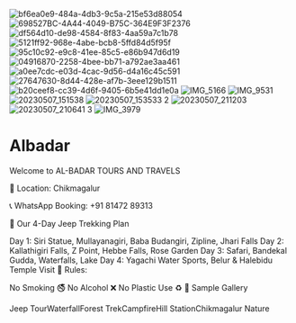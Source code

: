 ![bf6ea0e9-484a-4db3-9c5a-215e53d88054](https://github.com/user-attachments/assets/64619f5e-ac1a-45ac-96e4-978ee808af5e)
![698527BC-4A44-4049-B75C-364E9F3F2376](https://github.com/user-attachments/assets/be336496-8bdc-4956-a940-bc906c519a82)
![df564d10-de98-4584-8f83-4aa59a7c1b78](https://github.com/user-attachments/assets/512f8566-53e2-44f6-852b-0bb5ab0b9897)
![5121ff92-968e-4abe-bcb8-5ffd84d5f95f](https://github.com/user-attachments/assets/6854dd5c-6a29-498c-8da9-8ceb3a4f41aa)
![95c10c92-e9c8-41ee-85c5-e86b947d6d19](https://github.com/user-attachments/assets/496b8a32-5d82-4a31-811c-5eced8319c86)
![04916870-2258-4bee-bb71-a792ae3aa461](https://github.com/user-attachments/assets/11c17eb0-a501-4a9b-a4d2-4f3c215ecf2b)
![a0ee7cdc-e03d-4cac-9d56-d4a16c45c591](https://github.com/user-attachments/assets/1c2f6e58-6389-4571-b940-12a176d3559a)
![27647630-8d44-428e-af7b-3eee129b1511](https://github.com/user-attachments/assets/779a33c1-0733-4bf7-8180-8ce6fcae8825)
![b20ceef8-cc39-4d6f-9405-6b5e41dd1e0a](https://github.com/user-attachments/assets/7b8020af-7bc8-4a1b-b167-65a935109c65)
![IMG_5166](https://github.com/user-attachments/assets/eb72e9db-1b37-4cd6-a250-3ee1da62a114)
![IMG_9531](https://github.com/user-attachments/assets/c2218a2e-446d-49e0-8a05-846a07a07384)
![20230507_151538](https://github.com/user-attachments/assets/d93743e0-4798-4f14-bb5d-ba3c0d05df8c)
![20230507_153533 2](https://github.com/user-attachments/assets/4ac69182-fbb4-4567-9c6a-e97e194484a6)
![20230507_211203](https://github.com/user-attachments/assets/40cb7072-facd-45bb-8e2c-55eeba4a851c)
![20230507_210641 3](https://github.com/user-attachments/assets/3e7c17c2-afb1-4cc3-a403-65fe708f6668)
![IMG_3979](https://github.com/user-attachments/assets/7979e1af-b820-4494-8d81-fb6b484c6b63)
# Albadar
Welcome to AL-BADAR TOURS AND TRAVELS

📍 Location: Chikmagalur

📞 WhatsApp Booking: +91 81472 89313

🌄 Our 4-Day Jeep Trekking Plan

Day 1: Siri Statue, Mullayanagiri, Baba Budangiri, Zipline, Jhari Falls
Day 2: Kallathigiri Falls, Z Point, Hebbe Falls, Rose Garden
Day 3: Safari, Bandekal Gudda, Waterfalls, Lake
Day 4: Yagachi Water Sports, Belur & Halebidu Temple Visit
🚫 Rules:

No Smoking 🚭
No Alcohol ❌
No Plastic Use ♻️
📸 Sample Gallery

Jeep TourWaterfallForest TrekCampfireHill StationChikmagalur Nature
